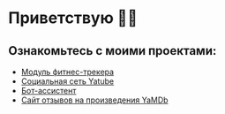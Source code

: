 # Приветствую  👋🏻

## Ознакомьтесь с моими проектами:
* [Модуль фитнес-трекера](https://github.com/sergeiivanitsa/hw_python_oop)
* [Социальная сеть Yatube](https://github.com/sergeiivanitsa/yatube_project)
* [Бот-ассистент](https://github.com/sergeiivanitsa/homework_bot)
* [Сайт отзывов на произведения YaMDb](https://github.com/sergeiivanitsa/api_yamdb)
